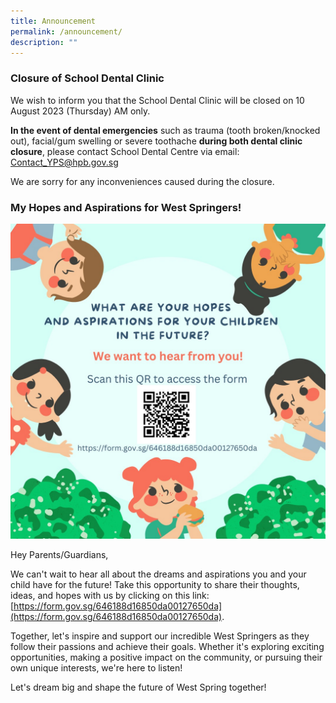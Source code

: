 ```yaml
---
title: Announcement
permalink: /announcement/
description: ""
---
```

### Closure of School Dental Clinic 

We wish to inform you that the School Dental Clinic will be closed on 10 August 2023 (Thursday) AM only.

**In the event of dental emergencies** such as trauma (tooth broken/knocked out), facial/gum swelling or severe toothache **during both dental clinic closure**, please contact School Dental Centre via email: [Contact_YPS@hpb.gov.sg](mailto:Contact_YPS@hpb.gov.sg)

We are sorry for any inconveniences caused during the closure.

### My Hopes and Aspirations for West Springers! 

![](/images/Announcement/hopes%20and%20aspirations%20for%20west%20springers%202023.jpeg)

Hey Parents/Guardians,

We can't wait to hear all about the dreams and aspirations you and your child have for the future! Take this opportunity to share their thoughts, ideas, and hopes with us by clicking on this link: [https://form.gov.sg/646188d16850da00127650da](https://form.gov.sg/646188d16850da00127650da).

Together, let's inspire and support our incredible West Springers as they follow their passions and achieve their goals. Whether it's exploring exciting opportunities, making a positive impact on the community, or pursuing their own unique interests, we're here to listen!

Let's dream big and shape the future of West Spring together!